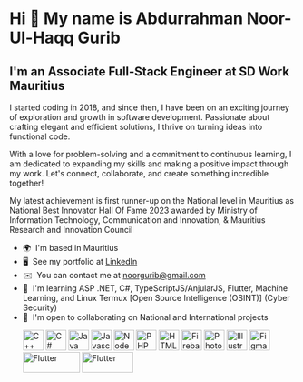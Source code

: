 
Hi 👋 My name is Abdurrahman Noor-Ul-Haqq Gurib
=======================

I'm an Associate Full-Stack Engineer at SD Work Mauritius
---------------------------------------------

I started coding in 2018, and since then, I have been on an exciting journey of exploration and growth in software development. Passionate about crafting elegant and efficient solutions, I thrive on turning ideas into functional code. 

With a love for problem-solving and a commitment to continuous learning, I am dedicated to expanding my skills and making a positive impact through my work. Let's connect, collaborate, and create something incredible together!

My latest achievement is first runner-up on the National level in Mauritius as National Best Innovator Hall Of Fame 2023 awarded by Ministry of Information Technology, Communication and Innovation, & Mauritius Research and Innovation Council
 

*   🌍  I'm based in Mauritius
*   🖥️  See my portfolio at [LinkedIn](https://www.linkedin.com/in/abdurrahman-n-863ab7238/)
*   ✉️  You can contact me at [noorgurib@gmail.com](mailto:noorgurib@gmail.com)
*   🧠  I'm learning ASP .NET, C#, TypeScriptJS/AnjularJS, Flutter, Machine Learning, and Linux Termux [Open Source Intelligence (OSINT)] (Cyber Security)
*   🤝  I'm open to collaborating on National and International projects<p align="left">
                                <a href="https://docs.microsoft.com/en-us/cpp/?view=msvc-170" target="_blank" rel="noreferrer"><img src="https://raw.githubusercontent.com/danielcranney/readme-generator/main/public/icons/skills/cplusplus-colored.svg" width="36" height="36" alt="C++" /></a>
                                <a href="https://docs.microsoft.com/en-us/dotnet/csharp/" target="_blank" rel="noreferrer"><img src="https://raw.githubusercontent.com/danielcranney/readme-generator/main/public/icons/skills/csharp-colored.svg" width="36" height="36" alt="C#" /></a>
                                <a href="https://www.oracle.com/java/" target="_blank" rel="noreferrer"><img src="https://raw.githubusercontent.com/danielcranney/readme-generator/main/public/icons/skills/java-colored.svg" width="36" height="36" alt="Java" /></a>
                                <a href="https://developer.mozilla.org/en-US/docs/Web/JavaScript" target="_blank" rel="noreferrer"><img src="https://raw.githubusercontent.com/danielcranney/readme-generator/main/public/icons/skills/javascript-colored.svg" width="36" height="36" alt="Javascript" /></a>
<a href="https://nodejs.org/en/" target="_blank" rel="noreferrer"><img src="https://raw.githubusercontent.com/danielcranney/readme-generator/main/public/icons/skills/nodejs-colored.svg" width="36" height="36" alt="NodeJS" /></a>
     <a href="https://www.php.net/" target="_blank" rel="noreferrer"><img src="https://raw.githubusercontent.com/danielcranney/readme-generator/main/public/icons/skills/php-colored.svg" width="36" height="36" alt="PHP" /></a>
                                <a href="https://developer.mozilla.org/en-US/docs/Glossary/HTML5" target="_blank" rel="noreferrer"><img src="https://raw.githubusercontent.com/danielcranney/readme-generator/main/public/icons/skills/html5-colored.svg" width="36" height="36" alt="HTML5" /></a>
                                <a href="https://firebase.google.com/" target="_blank" rel="noreferrer"><img src="https://raw.githubusercontent.com/danielcranney/readme-generator/main/public/icons/skills/firebase-colored.svg" width="36" height="36" alt="Firebase" /></a>
                                <a href="https://www.adobe.com/uk/products/photoshop.html" target="_blank" rel="noreferrer"><img src="https://raw.githubusercontent.com/danielcranney/readme-generator/main/public/icons/skills/photoshop-colored.svg" width="36" height="36" alt="Photoshop" /></a>
                                <a href="adobe.com/uk/products/illustrator.html" target="_blank" rel="noreferrer"><img src="https://raw.githubusercontent.com/danielcranney/readme-generator/main/public/icons/skills/illustrator-colored.svg" width="36" height="36" alt="Illustrator" /></a>
     <a href="https://www.figma.com/" target="_blank" rel="noreferrer"><img src="https://raw.githubusercontent.com/danielcranney/readme-generator/main/public/icons/skills/figma-colored.svg" width="36" height="36" alt="Figma" /></a>
<a href="https://www.flutter.com/" target="_blank" rel="noreferrer"><img src="https://img.shields.io/badge/-React-61DAFB?logo=react&logoColor=white&style=flat-square" width="100" height="36" alt="Flutter" /></a>
<a href="https://www.flutter.com/" target="_blank" rel="noreferrer"><img src="https://static.wikia.nocookie.net/logo-timeline/images/c/cf/4B4A9751-D2BF-4A93-BDCC-CDCA5326B65F.png" width="90" height="36" alt="Flutter" /></a>

